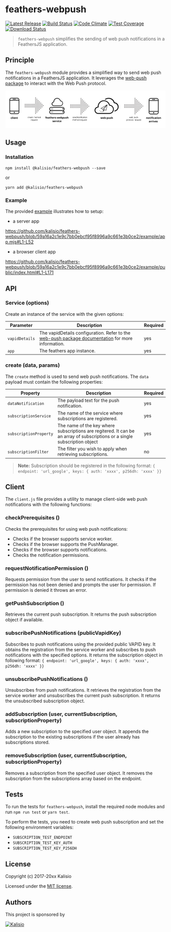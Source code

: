 # feathers-webpush

[![Latest Release](https://img.shields.io/github/v/tag/kalisio/feathers-webpush?sort=semver&label=latest)](https://github.com/kalisio/feathers-webpush/releases)
[![Build Status](https://app.travis-ci.com/kalisio/feathers-webpush.svg?branch=master)](https://app.travis-ci.com/kalisio/feathers-webpush)
[![Code Climate](https://codeclimate.com/github/kalisio/feathers-webpush/badges/gpa.svg)](https://codeclimate.com/github/kalisio/feathers-webpush)
[![Test Coverage](https://codeclimate.com/github/kalisio/feathers-webpush/badges/coverage.svg)](https://codeclimate.com/github/kalisio/feathers-webpush/coverage)
[![Download Status](https://img.shields.io/npm/dm/@kalisio/feathers-webpush.svg?style=flat-square)](https://www.npmjs.com/package/@kalisio/feathers-webpush)

> `feathers-webpush` simplifies the sending of web push notifications in a FeathersJS application.

## Principle

The `feathers-webpush` module provides a simplified way to send web push notifications in a FeathersJS application. It leverages the [web-push package](https://github.com/web-push-libs/web-push) to interact with the Web Push protocol.

![feathers-webpush principle](./docs/feathers-webpush-principle.png)

## Usage

### Installation

```shell
npm install @kalisio/feathers-webpush --save
```

or

```shell
yarn add @kalisio/feathers-webpush
```

### Example

The provided [example](./example/README.md) illustrates how to setup:

* a server app

https://github.com/kalisio/feathers-webpush/blob/59a16a2c1e9c7bb0ebcf95f8996a9c661e3b0ce2/example/app.mjs#L1-L52

* a browser client app

https://github.com/kalisio/feathers-webpush/blob/59a16a2c1e9c7bb0ebcf95f8996a9c661e3b0ce2/example/public/index.html#L1-L171

## API

### Service (options)

Create an instance of the service with the given options:

| Parameter | Description | Required |
|---|---|---|
|`vapidDetails` | The vapidDetails configuration. Refer to the [web-push package documentation](https://github.com/web-push-libs/web-push#input-3) for more information. | yes |
| `app` |  The feathers app instance. | yes |

### create (data, params)

The `create` method is used to send web push notifications. The `data` payload must contain the following properties:

| Property | Description | Required |
|---|---|---|
|`dataNotification` | The payload text for the push notification. | yes |
| `subscriptionService` |  The name of the service where subscriptions are registered. | yes |
| `subscriptionProperty` |  The name of the key where subscriptions are regitered. It can be an array of subscriptions or a single subscription object | yes |
| `subscriptionFilter` |  The filter you wish to apply when retrieving subscriptions. | no |

> **Note:** Subscription should be registered in the following format: `{ endpoint: 'url_google', keys: { auth: 'xxxx', p256dh: 'xxxx' }}`

## Client

The `client.js` file provides a utility to manage client-side web push notifications with the following functions:

### checkPrerequisites ()

Checks the prerequisites for using web push notifications:

* Checks if the browser supports service worker.
* Checks if the browser supports the PushManager.
* Checks if the browser supports notifications.
* Checks the notification permissions.

### requestNotificationPermission ()

Requests permission from the user to send notifications. It checks if the permission has not been denied and prompts the user for permission. If permission is denied it throws an error.

### getPushSubscription ()

Retrieves the current push subscription. It returns the push subscription object if available.

### subscribePushNotifications (publicVapidKey)

Subscribes to push notifications using the provided public VAPID key. It obtains the registration from the service worker and subscribes to push notifications with the specified options. It returns the subscription object in following format:
`{ endpoint: 'url_google', keys: { auth: 'xxxx', p256dh: 'xxxx' }}`

### unsubscribePushNotifications ()

Unsubscribes from push notifications. It retrieves the registration from the service worker and unsubscribes the current push subscription. It returns the unsubscribed subscription object.

### addSubscription (user, currentSubscription, subscriptionProperty)
Adds a new subscription to the specified user object. It appends the subscription to the existing subscriptions if the user already has subscriptions stored.

### removeSubscription (user, currentSubscription, subscriptionProperty)
Removes a subscription from the specified user object. It removes the subscription from the subscriptions array based on the endpoint.

## Tests

To run the tests for `feathers-webpush`, install the required node modules and run `npm run test` or `yarn test`.

To perform the tests, you need to create web push subscription and set the following environment variables:
* `SUBSCRIPTION_TEST_ENDPOINT`
* `SUBSCRIPTION_TEST_KEY_AUTH`
* `SUBSCRIPTION_TEST_KEY_P256DH`

## License

Copyright (c) 2017-20xx Kalisio

Licensed under the [MIT license](LICENSE).

## Authors

This project is sponsored by 

[![Kalisio](https://s3.eu-central-1.amazonaws.com/kalisioscope/kalisio/kalisio-logo-black-256x84.png)](https://kalisio.com)

